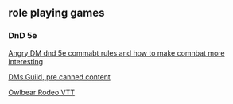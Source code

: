 ## role playing games

### DnD 5e

[Angry DM dnd 5e commabt rules and how to make comnbat more interesting](https://theangrygm.com/three-shocking-things-you-wont-believe-about-dd-combat/)

[DMs Guild, pre canned content](https://www.dmsguild.com)

[Owlbear Rodeo VTT](https://www.owlbear.rodeo)
